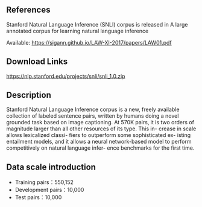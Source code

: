 ## References

Stanford Natural Language Inference (SNLI) corpus is released in A large annotated corpus for learning natural language inference

Available: https://sigann.github.io/LAW-XI-2017/papers/LAW01.pdf

## Download Links

https://nlp.stanford.edu/projects/snli/snli_1.0.zip

## Description

Stanford Natural Language Inference corpus is a new, freely available collection of labeled sentence pairs, written by humans doing a novel grounded task based on image captioning. At 570K pairs, it is two orders of magnitude larger than all other resources of its type. This in- crease in scale allows lexicalized classi- fiers to outperform some sophisticated ex- isting entailment models, and it allows a neural network-based model to perform competitively on natural language infer- ence benchmarks for the first time.

## Data scale introduction

- Training pairs：550,152
- Development pairs：10,000
- Test pairs：10,000
